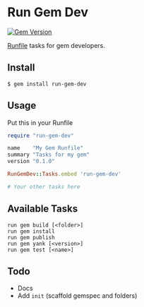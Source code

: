Run Gem Dev
===========

[![Gem Version](https://badge.fury.io/rb/run-gem-dev.svg)](http://badge.fury.io/rb/run-gem-dev)

[Runfile](https://github.com/DannyBen/runfile) tasks for gem developers.

## Install

	$ gem install run-gem-dev

## Usage

Put this in your Runfile

```ruby
require "run-gem-dev"

name    "My Gem Runfile"
summary "Tasks for my gem"
version "0.1.0"

RunGemDev::Tasks.embed 'run-gem-dev'

# Your other tasks here

```

## Available Tasks

	run gem build [<folder>]
	run gem install
	run gem publish
	run gem yank [<version>]
	run gem test [<name>]


## Todo

- Docs
- Add `init` (scaffold gemspec and folders)
